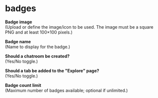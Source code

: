 # badges

**Badge image**  
(Upload or define the image/icon to be used. The image must be a square PNG and at least 100×100 pixels.)

**Badge name**  
(Name to display for the badge.)

**Should a chatroom be created?**  
(Yes/No toggle.)

**Should a tab be added to the "Explore" page?**  
(Yes/No toggle.)

**Badge count limit**  
(Maximum number of badges available; optional if unlimited.)
